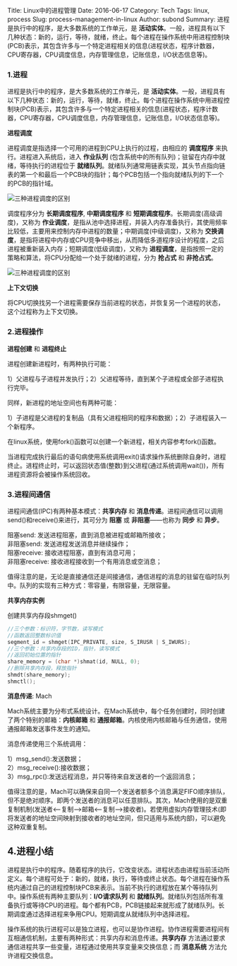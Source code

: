 Title: Linux中的进程管理
Date: 2016-06-17
Category: Tech
Tags: linux, process
Slug: process-management-in-linux
Author: subond
Summary: 进程是执行中的程序，是大多数系统的工作单元，是 **活动实体**。一般，进程具有以下几种状态：新的，运行，等待，就绪，终止。每个进程在操作系统中用进程控制块(PCB)表示，其包含许多与一个特定进程相关的信息(进程状态，程序计数器，CPU寄存器，CPU调度信息，内存管理信息，记账信息，I/O状态信息等)。

### 1.进程

进程是执行中的程序，是大多数系统的工作单元，是 **活动实体**。一般，进程具有以下几种状态：新的，运行，等待，就绪，终止。每个进程在操作系统中用进程控制块(PCB)表示，其包含许多与一个特定进程相关的信息(进程状态，程序计数器，CPU寄存器，CPU调度信息，内存管理信息，记账信息，I/O状态信息等)。

**进程调度**

进程调度是指选择一个可用的进程到CPU上执行的过程，由相应的 **调度程序** 来执行。进程进入系统后，进入 **作业队列** (包含系统中的所有队列)；驻留在内存中就绪，等待执行的进程位于 **就绪队列**。就绪队列通常用链表实现，其头节点指向链表的第一个和最后一个PCB块的指针；每个PCB包括一个指向就绪队列的下一个的PCB的指针域。

![三种进程调度的区别](http://on64c9tla.bkt.clouddn.com/20160617process2.jpg)

调度程序分为 **长期调度程序**, **中期调度程序** 和 **短期调度程序**。长期调度(高级调度)，又称为 **作业调度**，是指从池中选择进程，并装入内存准备执行，其使用频率比较低，主要用来控制内存中进程的数量；中期调度(中级调度)，又称为 **交换调度**，是指将进程中内存或CPU竞争中移出，从而降低多道程序设计的程度，之后进程被重新装入内存；短期调度(低级调度)，又称为 **进程调度**，是指按照一定的策略和算法，将CPU分配给一个处于就绪的进程，分为 **抢占式** 和 **非抢占式**。

![三种进程调度的区别](http://on64c9tla.bkt.clouddn.com/20160617process.jpg)

**上下文切换**

将CPU切换找另一个进程需要保存当前进程的状态，并恢复另一个进程的状态，这个过程称为上下文切换。

### 2.进程操作

**进程创建** 和 **进程终止**

进程创建新进程时，有两种执行可能：

1）父进程与子进程并发执行；2）父进程等待，直到某个子进程或全部子进程执行完毕。

同样，新进程的地址空间也有两种可能：

1）子进程是父进程的复制品（具有父进程相同的程序和数据）；2）子进程装入一个新程序。

在linux系统，使用fork()函数可以创建一个新进程，相关内容参考fork()函数。

当进程完成执行最后的语句病使用系统调用exit()请求操作系统删除自身时，进程终止。进程终止时，可以返回状态值(整数)到父进程(通过系统调用wait())，所有进程资源将会被操作系统回收。

### 3.进程间通信

进程间通信(IPC)有两种基本模式：**共享内存** 和 **消息传递**。进程间通信可以调用send()和receive()来进行，其可分为 **阻塞** 或 **非阻塞**——也称为 **同步** 和 **异步**。

阻塞send: 发送进程阻塞，直到消息被进程或邮箱所接收；  
非阻塞send: 发送进程发送消息并继续操作；  
阻塞receive: 接收进程阻塞，直到有消息可用；  
非阻塞receive: 接收进程接收到一个有用消息或空消息；

值得注意的是，无论是直接通信还是间接通信，通信进程的消息的驻留在临时队列中。队列的实现有三种方式：零容量，有限容量，无限容量。

**共享内存实例**

创建共享内存段shmget()

```C++
//三个参数：标识符，字节数，读写模式
//函数返回整数标识值
segment_id = shmget(IPC_PRIVATE, size, S_IRUSR | S_IWURS);
//三个参数：共享内存段的ID，指针，读写模式
//返回初始位置的指针
share_memory = (char *)shmat(id, NULL, 0);
//删除共享内存段，释放指针
shmdt(share_memory);
shmctl();
```

**消息传递**: Mach

Mach系统主要为分布式系统设计。在Mach系统中，每个任务创建时，同时创建了两个特别的邮箱：**内核邮箱** 和 **通报邮箱**。内核使用内核邮箱与任务通信，使用通报邮箱发送事件发生的通知。

消息传递使用三个系统调用：

1）msg_send():发送数据；  
2）msg_receive():接收数据；  
3）msg_rpc():发送远程消息，并只等待来自发送者的一个返回消息；  

值得注意的是，Mach可以确保来自同一个发送者额多个消息满足FIFO顺序排队，但不是绝对顺序。即两个发送者的消息可以任意排队。其次，Mach使用的是双重复制机制(发送者<--复制-->邮箱<--复制-->接收者)。若使用虚拟内存管理技术(即将发送者的地址空间映射到接收者的地址空间，但只适用与系统内部)，可以避免这种双重复制。

## 4.进程小结

进程是执行中的程序。随着程序的执行，它改变状态。进程状态由进程当前活动所定义。每个进程可处于：新的，就绪，执行，等待或终止状态。每个进程在操作系统内通过自己的进程控制块PCB来表示。当前不执行的进程放在某个等待队列中。操作系统有两种主要队列：**I/O请求队列** 和 **就绪队列**。就绪队列包括所有准备执行或等待CPU的进程。每个都有PCB，PCB链接起来就形成了就绪队列。长期调度通过选择进程来争用CPU。短期调度从就绪队列中选择进程。

操作系统的执行进程可以是独立进程，也可以是协作进程。协作进程需要进程间有互相通信机制，主要有两种形式：共享内存和消息传递。**共享内存** 方法通过要求通信进程共享一些变量，进程通过使用共享变量来交换信息；而 **消息系统** 方法允许进程交换信息。
